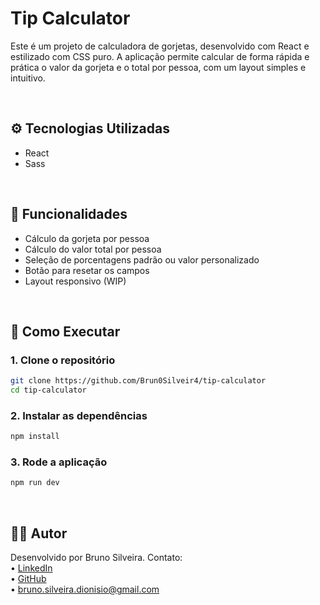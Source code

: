 # Tip Calculator

Este é um projeto de calculadora de gorjetas, desenvolvido com React e estilizado com CSS puro. A aplicação permite calcular de forma rápida e prática o valor da gorjeta e o total por pessoa, com um layout simples e intuitivo.

<br>

## ⚙️ Tecnologias Utilizadas

- React
- Sass

<br>


## 🧩 Funcionalidades

- Cálculo da gorjeta por pessoa
- Cálculo do valor total por pessoa
- Seleção de porcentagens padrão ou valor personalizado
- Botão para resetar os campos
- Layout responsivo (WIP)

<br>

## 🚀 Como Executar

### 1. Clone o repositório

```bash
git clone https://github.com/Brun0Silveir4/tip-calculator
cd tip-calculator
```

### 2. Instalar as dependências
```bash
npm install
```

### 3. Rode a aplicação
```bash
npm run dev 
```

<br>

## 🙋‍♂️ Autor

Desenvolvido por Bruno Silveira. Contato:  
• [LinkedIn](https://www.linkedin.com/in/bruno-silveira-dionisio/)  
• [GitHub](https://github.com/Brun0Silveir4)  
• bruno.silveira.dionisio@gmail.com
